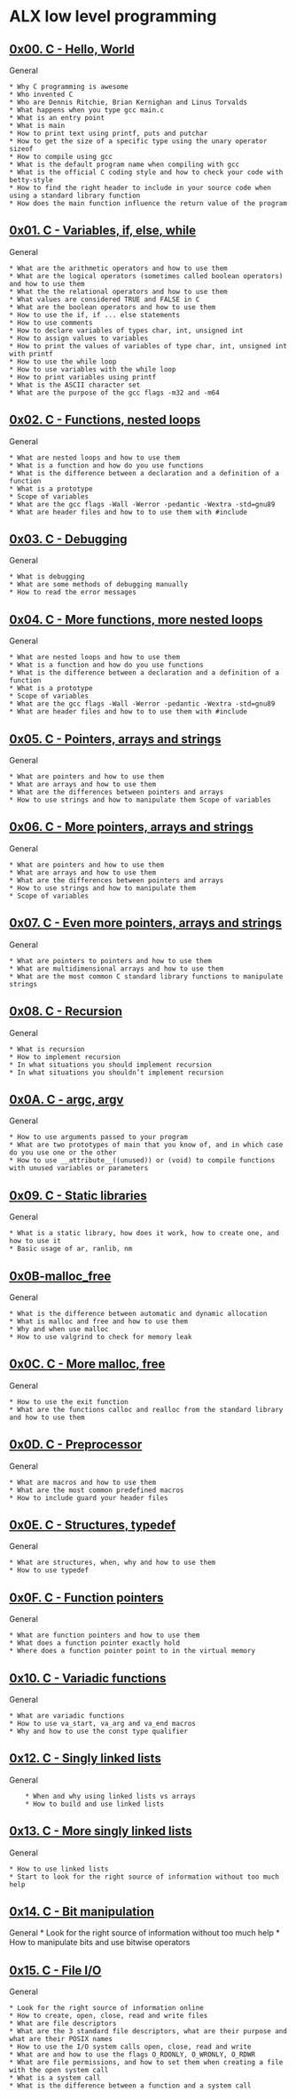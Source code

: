 # ALX low level programming

## [0x00. C - Hello, World](0x00-hello_world "low c")
General

	* Why C programming is awesome
	* Who invented C
	* Who are Dennis Ritchie, Brian Kernighan and Linus Torvalds
	* What happens when you type gcc main.c
	* What is an entry point
	* What is main
	* How to print text using printf, puts and putchar
	* How to get the size of a specific type using the unary operator sizeof
	* How to compile using gcc
	* What is the default program name when compiling with gcc
	* What is the official C coding style and how to check your code with betty-style
	* How to find the right header to include in your source code when using a standard library function
	* How does the main function influence the return value of the program

## [0x01. C - Variables, if, else, while](0x01-variables_if_else_while "test")
General

	* What are the arithmetic operators and how to use them
	* What are the logical operators (sometimes called boolean operators) and how to use them
	* What the the relational operators and how to use them
	* What values are considered TRUE and FALSE in C
	* What are the boolean operators and how to use them
	* How to use the if, if ... else statements
	* How to use comments
	* How to declare variables of types char, int, unsigned int
	* How to assign values to variables
	* How to print the values of variables of type char, int, unsigned int with printf
	* How to use the while loop
	* How to use variables with the while loop
	* How to print variables using printf
	* What is the ASCII character set
	* What are the purpose of the gcc flags -m32 and -m64

## [0x02. C - Functions, nested loops](0x02-functions_nested_loops "function")
General

	* What are nested loops and how to use them
	* What is a function and how do you use functions
	* What is the difference between a declaration and a definition of a function
	* What is a prototype
	* Scope of variables
	* What are the gcc flags -Wall -Werror -pedantic -Wextra -std=gnu89
	* What are header files and how to to use them with #include

## [0x03. C - Debugging](0x03-debugging "debug")
General

	* What is debugging
	* What are some methods of debugging manually
	* How to read the error messages

## [0x04. C - More functions, more nested loops](0x04-more_functions_nested_loops "function1")
General

	* What are nested loops and how to use them
	* What is a function and how do you use functions
	* What is the difference between a declaration and a definition of a function
	* What is a prototype
	* Scope of variables
	* What are the gcc flags -Wall -Werror -pedantic -Wextra -std=gnu89
	* What are header files and how to to use them with #include

## [0x05. C - Pointers, arrays and strings](0x05-pointers_arrays_strings "pointer")
General

	* What are pointers and how to use them
	* What are arrays and how to use them
	* What are the differences between pointers and arrays
	* How to use strings and how to manipulate them Scope of variables

## [0x06. C - More pointers, arrays and strings](0x06-pointers_arrays_strings "pointer2")
General

	* What are pointers and how to use them
	* What are arrays and how to use them
	* What are the differences between pointers and arrays
	* How to use strings and how to manipulate them
	* Scope of variables

## [0x07. C - Even more pointers, arrays and strings](0x07-pointers_arrays_strings "pointer3")
General

	* What are pointers to pointers and how to use them
	* What are multidimensional arrays and how to use them
	* What are the most common C standard library functions to manipulate strings

## [0x08. C - Recursion](0x08-recursion "recursion")
General

	* What is recursion
	* How to implement recursion
	* In what situations you should implement recursion
	* In what situations you shouldn’t implement recursion

## [0x0A. C - argc, argv](0x0A-argc_argv "argument")
General

	* How to use arguments passed to your program
	* What are two prototypes of main that you know of, and in which case do you use one or the other
	* How to use __attribute__((unused)) or (void) to compile functions with unused variables or parameters

## [0x09. C - Static libraries](0x09-static_libraries "static_lib")
General

	* What is a static library, how does it work, how to create one, and how to use it
	* Basic usage of ar, ranlib, nm

## [0x0B-malloc_free](0x0B-malloc_free "allocation")
General

	* What is the difference between automatic and dynamic allocation
	* What is malloc and free and how to use them
	* Why and when use malloc
	* How to use valgrind to check for memory leak

## [0x0C. C - More malloc, free](0x0C-more_malloc_free "malloc")
General

	* How to use the exit function
	* What are the functions calloc and realloc from the standard library and how to use them

## [0x0D. C - Preprocessor](0x0D-preprocessor "preprocesseur")
General

	* What are macros and how to use them
	* What are the most common predefined macros
	* How to include guard your header files

## [0x0E. C - Structures, typedef](0x0E-structures_typedef "0x0E-structures_typedef")
General

	* What are structures, when, why and how to use them
	* How to use typedef

## [0x0F. C - Function pointers](0x0F-function_pointers "fp")
General

	* What are function pointers and how to use them
	* What does a function pointer exactly hold
	* Where does a function pointer point to in the virtual memory

## [0x10. C - Variadic functions](0x10-variadic_functions "variadic")
General

	* What are variadic functions
	* How to use va_start, va_arg and va_end macros
	* Why and how to use the const type qualifier

## [0x12. C - Singly linked lists](0x12-singly_linked_lists "sll")
General

        * When and why using linked lists vs arrays
        * How to build and use linked lists

## [0x13. C - More singly linked lists](0x13-more_singly_linked_lists "singly_linked_lists")
General

	* How to use linked lists
	* Start to look for the right source of information without too much help

## [0x14. C - Bit manipulation](0x14-bit_manipulation "bits")
General
	* Look for the right source of information without too much help
	* How to manipulate bits and use bitwise operators

## [0x15. C - File I/O](0x15-file_io "file")
General

	* Look for the right source of information online
	* How to create, open, close, read and write files
	* What are file descriptors
	* What are the 3 standard file descriptors, what are their purpose and what are their POSIX names
	* How to use the I/O system calls open, close, read and write
	* What are and how to use the flags O_RDONLY, O_WRONLY, O_RDWR
	* What are file permissions, and how to set them when creating a file with the open system call
	* What is a system call
	* What is the difference between a function and a system call


